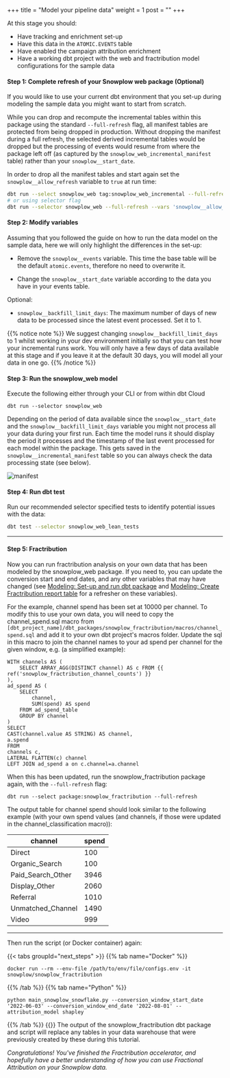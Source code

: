 +++
title = "Model your pipeline data"
weight = 1
post = ""
+++

At this stage you should:

- Have tracking and enrichment set-up
- Have this data in the `ATOMIC.EVENTS` table
- Have enabled the campaign attribution enrichment
- Have a working dbt project with the web and fractribution model configurations for the sample data

#### **Step 1:** Complete refresh of your Snowplow web package (Optional)

If you would like to use your current dbt environment that you set-up during modeling the sample data you might want to start from scratch.

While you can drop and recompute the incremental tables within this package using the standard `--full-refresh` flag, all manifest tables are protected from being dropped in production. Without dropping the manifest during a full refresh, the selected derived incremental tables would be dropped but the processing of events would resume from where the package left off (as captured by the `snowplow_web_incremental_manifest` table) rather than your `snowplow__start_date`.

In order to drop all the manifest tables and start again set the `snowplow__allow_refresh` variable to `true` at run time:

```bash
dbt run --select snowplow_web tag:snowplow_web_incremental --full-refresh --vars 'snowplow__allow_refresh: true'
# or using selector flag
dbt run --selector snowplow_web --full-refresh --vars 'snowplow__allow_refresh: true'
```

#### **Step 2:** Modify variables

Assuming that you followed the guide on how to run the data model on the sample data, here we will only highlight the differences in the set-up:

- Remove the `snowplow__events` variable. This time the base table will be the default `atomic.events`, therefore no need to overwrite it.

- Change the `snowplow__start_date` variable according to the data you have in your events table.

Optional:

- `snowplow__backfill_limit_days`: The maximum number of days of new data to be processed since the latest event processed. Set it to 1.

{{% notice note %}}
We suggest changing `snowplow__backfill_limit_days` to 1 whilst working in your dev environment initially so that you can test how your incremental runs work. You will only have a few days of data available at this stage and if you leave it at the default 30 days, you will model all your data in one go.
{{% /notice %}}

#### **Step 3:** Run the snowplow_web model

Execute the following either through your CLI or from within dbt Cloud

```
dbt run --selector snowplow_web
```

Depending on the period of data available since the `snowplow__start_date` and the `snowplow__backfill_limit_days` variable you might not process all your data during your first run. Each time the model runs it should display the period it processes and the timestamp of the last event processed for each model within the package. This gets saved in the `snowplow__incremental_manifest` table so you can always check the data processing state (see below).

![manifest](../images/manifest.png)

#### **Step 4:** Run dbt test

Run our recommended selector specified tests to identify potential issues with the data:

```bash
dbt test --selector snowplow_web_lean_tests
```
***

#### **Step 5:** Fractribution

Now you can run fractribution analysis on your own data that has been modeled by the snowplow_web package. If you need to, you can update the conversion start and end dates, and any other variables that may have changed (see [Modeling: Set-up and run dbt package](/accelerators/fractribution/modeling/modeling_1/) and [Modeling: Create Fractribution report table](/accelerators/fractribution/modeling/modeling_2/) for a refresher on these variables). 

For the example, channel spend has been set at 10000 per channel. To modify this to use your own data, you will need to copy the channel_spend.sql macro from `[dbt_project_name]/dbt_packages/snowplow_fractribution/macros/channel_spend.sql` and add it to your own dbt project's macros folder. Update the sql in this macro to join the channel names to your ad spend per channel for the given window, e.g. (a simplified example):

```
WITH channels AS (
    SELECT ARRAY_AGG(DISTINCT channel) AS c FROM {{ ref('snowplow_fractribution_channel_counts') }}
),
ad_spend AS (
    SELECT 
        channel, 
        SUM(spend) AS spend
    FROM ad_spend_table
    GROUP BY channel
)
SELECT
CAST(channel.value AS STRING) AS channel,
a.spend
FROM
channels c,
LATERAL FLATTEN(c) channel
LEFT JOIN ad_spend a on c.channel=a.channel
```

When this has been updated, run the snowplow_fractribution package again, with the `--full-refresh` flag:
```
dbt run --select package:snowplow_fractribution --full-refresh
```

The output table for channel spend should look similar to the following example (with your own spend values (and channels, if those were updated in the channel_classification macro)):

| channel           | spend  |
| ----------------- | ------ |
| Direct            | 100    |
| Organic_Search    | 100    |
| Paid_Search_Other | 3946   |
| Display_Other     | 2060   |
| Referral          | 1010   |
| Unmatched_Channel | 1490   |
| Video             | 999    |

***
Then run the script (or Docker container) again:

{{< tabs groupId="next_steps" >}}
{{% tab name="Docker" %}}

```
docker run --rm --env-file /path/to/env/file/configs.env -it snowplow/snowplow_fractribution 
```

{{% /tab %}}
{{% tab name="Python" %}}

```
python main_snowplow_snowflake.py --conversion_window_start_date '2022-06-03' --conversion_window_end_date '2022-08-01' --attribution_model shapley
```

{{% /tab %}}
{{</tabs >}}
The output of the snowplow_fractribution dbt package and script will replace any tables in your data warehouse that were previously created by these during this tutorial. 

*Congratulations! You've finished the Fractribution accelerator, and hopefully have a better understanding of how you can use Fractional Attribution on your Snowplow data.*